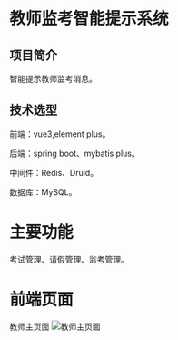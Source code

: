 # 教师监考智能提示系统

## 项目简介

智能提示教师监考消息。

## 技术选型
前端：vue3,element plus。

后端：spring boot、mybatis plus。

中间件：Redis、Druid。

数据库：MySQL。

# 主要功能

考试管理、请假管理、监考管理。

# 前端页面
教师主页面
![教师主页面](./zxtkxt_vue/public/images/jktsxt_1.png)
